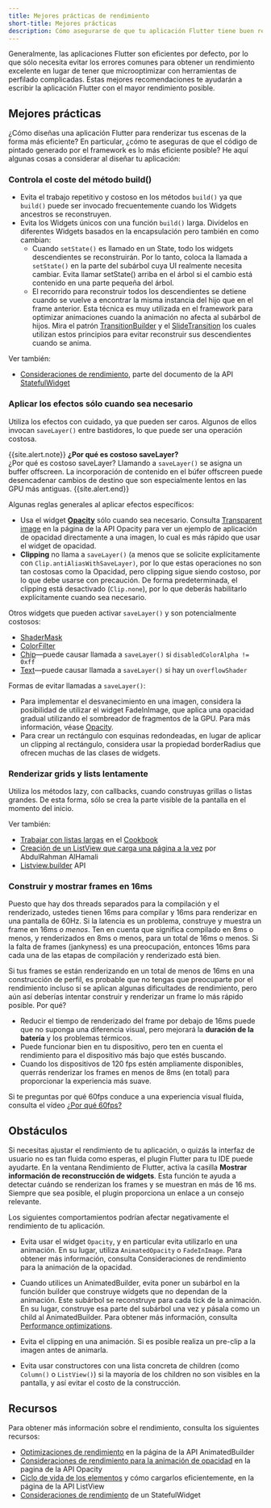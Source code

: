 ```yaml
---
title: Mejores prácticas de rendimiento
short-title: Mejores prácticas
description: Cómo asegurarse de que tu aplicación Flutter tiene buen rendimiento.
---
```


Generalmente, las aplicaciones Flutter son eficientes por defecto, por lo que 
sólo necesita evitar los errores comunes para obtener un rendimiento excelente 
en lugar de tener que microoptimizar con herramientas de perfilado complicadas. 
Estas mejores recomendaciones te ayudarán a escribir la aplicación Flutter con 
el mayor rendimiento posible.

## Mejores prácticas

¿Cómo diseñas una aplicación Flutter para renderizar tus escenas de la forma 
más eficiente? En particular, ¿cómo te aseguras de que el código de pintado 
generado por el framework es lo más eficiente posible? He aquí algunas cosas 
a considerar al diseñar tu aplicación:

### Controla el coste del método build()

* Evita el trabajo repetitivo y costoso en los métodos `build()` ya que `build()` 
  puede ser invocado frecuentemente cuando los Widgets ancestros se reconstruyen.
* Evita los Widgets únicos con una función `build()` larga. 
  Divídelos en diferentes Widgets basados en la encapsulación pero también en como 
  cambian: 
  * Cuando `setState()` es llamado en un State, todo los widgets descendientes se 
    reconstruirán. Por lo tanto, coloca la llamada a `setState()` en la parte del 
    subárbol cuya UI realmente necesita cambiar. Evita llamar setState() arriba 
    en el árbol si el cambio está contenido en una parte pequeña 
    del árbol.
  * El recorrido para reconstruir todos los descendientes se detiene cuando se 
    vuelve a encontrar la misma instancia del hijo que en el frame anterior. Esta 
    técnica es muy utilizada en el framework para optimizar 
    animaciones cuando la animación no afecta al subárbol de hijos. Mira
    el patrón [TransitionBuilder]({{site.api}}/flutter/widgets/TransitionBuilder.html)
    y el [SlideTransition](https://github.com/xster/flutter/blob/9da3df5ba4e4cac46620e153bdf972ebde25bd58/packages/flutter/lib/src/widgets/transitions.dart#L229)
    los cuales utilizan estos principios para evitar reconstruir sus descendientes cuando se anima.

Ver también:

* [Consideraciones de rendimiento]({{site.api}}/flutter/widgets/StatefulWidget-class.html#performance-considerations),
  parte del documento de la API
  [StatefulWidget]({{site.api}}/flutter/widgets/StatefulWidget-class.html)  

### Aplicar los efectos sólo cuando sea necesario

Utiliza los efectos con cuidado, ya que pueden ser caros. Algunos de ellos 
invocan `saveLayer()` entre bastidores, lo que puede ser una operación costosa.

{{site.alert.note}}
**¿Por qué es costoso saveLayer?**<br>
¿Por qué es costoso saveLayer?
Llamando a `saveLayer()` se asigna un buffer offscreen. La incorporación de 
contenido en el búfer offscreen puede desencadenar cambios de destino que son 
especialmente lentos en las GPU más antiguas.
{{site.alert.end}}

Algunas reglas generales al aplicar efectos específicos:

* Usa el widget [**Opacity**]({{site.api}}/flutter/widgets/Opacity-class.html)
  sólo cuando sea necesario. Consulta [Transparent
  image]({{site.api}}/flutter/widgets/Opacity-class.html#transparent-image)
  en la página de la API Opacity para ver un ejemplo de aplicación de opacidad 
  directamente a una imagen, lo cual es más rápido que usar el widget de opacidad.
* **Clipping** no llama a `saveLayer()` (a menos que se solicite explícitamente 
  con `Clip.antiAliasWithSaveLayer)`, por lo que estas operaciones no son tan costosas 
  como la Opacidad, pero clipping sigue siendo costoso, por lo que debe usarse con 
  precaución. De forma predeterminada, el clipping está desactivado (`Clip.none`), 
  por lo que deberás habilitarlo explícitamente cuando sea necesario. 

Otros widgets que pueden activar `saveLayer()` y son potencialmente costosos:

* [ShaderMask]({{site.api}}/flutter/widgets/ShaderMask-class.html)
* [ColorFilter]({{site.api}}/flutter/dart-ui/ColorFilter-class.html)
* [Chip]({{site.api}}/flutter/material/Chip-class.html)&mdash;puede causar llamada 
  a `saveLayer()` si `disabledColorAlpha != 0xff`
* [Text]({{site.api}}/flutter/widgets/Text-class.html)&mdash;puede causar llamada 
  a `saveLayer()` si hay un `overflowShader`

Formas de evitar llamadas a `saveLayer()`:

* Para implementar el desvanecimiento en una imagen, considera la posibilidad de 
  utilizar el widget FadeInImage,
  que aplica una opacidad gradual utilizando el sombreador de fragmentos de la GPU.
  Para más información, véase
  [Opacity]({{site.api}}/flutter/widgets/Opacity-class.html#transparent-image).
* Para crear un rectángulo con esquinas redondeadas, en lugar de aplicar un clipping
  al rectángulo, considera usar la propiedad borderRadius que ofrecen muchas de las clases
  de widgets.

### Renderizar grids y lists lentamente

Utiliza los métodos lazy, con callbacks, cuando construyas grillas o listas grandes.
De esta forma, sólo se crea la parte visible de la pantalla en el momento del inicio.

Ver también:

* [Trabajar con listas largas](/cookbook/lists/long-lists) en el
  [Cookbook](/cookbook)
* [Creación de un ListView que carga una página a la
  vez]({{site.medium}}/saugo360/flutter-creating-a-listview-that-loads-one-page-at-a-time-c5c91b6fabd3)
  por AbdulRahman AlHamali
* [Listview.builder]({{site.api}}/flutter/widgets/ListView/ListView.builder.html) API

###  Construir y mostrar frames en 16ms

Puesto que hay dos threads separados para la compilación y el renderizado, 
ustedes tienen 16ms para compilar y 16ms para renderizar en una pantalla de 60Hz.
Si la latencia es un problema, construye y muestra un frame en 16ms _o menos_.
Ten en cuenta que significa compilado en 8ms o menos, 
y renderizados en 8ms o menos, para un total de 16ms o menos.
Si la falta de frames (jankyness) es una preocupación, entonces 16ms para cada una de las etapas de compilación y renderizado está bien.

Si tus frames se están renderizando en un total de menos de 16ms en una construcción de perfil, es probable que no tengas que preocuparte por el rendimiento incluso si se aplican algunas dificultades de rendimiento, pero aún así deberías intentar construir y renderizar un frame lo más rápido posible. Por qué?

* Reducir el tiempo de renderizado del frame por debajo de 16ms puede que no suponga 
  una diferencia visual, pero mejorará la **duración de la batería** y los problemas 
  térmicos.
* Puede funcionar bien en tu dispositivo, pero ten en cuenta el rendimiento para 
  el dispositivo más bajo que estés buscando.
* Cuando los dispositivos de 120 fps estén ampliamente disponibles, querrás renderizar 
  los frames en menos de 8ms (en total) para proporcionar la experiencia más suave.

Si te preguntas por qué 60fps conduce a una experiencia visual fluida, consulta el vídeo 
[¿Por qué 60fps?](https://www.youtube.com/watch?v=CaMTIgxCSqU)

## Obstáculos

Si necesitas ajustar el rendimiento de tu aplicación, o quizás la interfaz de usuario 
no es tan fluida como esperas, el plugin Flutter para tu IDE puede ayudarte.
En la ventana Rendimiento de Flutter, activa la casilla **Mostrar información de reconstrucción de widgets**. Esta función te ayuda a detectar cuándo se renderizan 
los frames y se muestran en más de 16 ms.
Siempre que sea posible, el plugin proporciona un enlace a un consejo relevante.

Los siguientes comportamientos podrían afectar negativamente el rendimiento de tu aplicación.

* Evita usar el widget `Opacity`, y en particular evita utilizarlo en una animación. 
  En su lugar, utiliza `AnimatedOpacity` o `FadeInImage`. Para obtener más información, consulta Consideraciones de rendimiento para la animación de la opacidad.

* Cuando utilices un AnimatedBuilder, evita poner un subárbol en la función builder 
  que construye widgets que no dependan de la animación. Este subárbol se reconstruye para cada tick de la animación. En su lugar, construye esa parte del subárbol una vez y pásala como un child al AnimatedBuilder. Para obtener más información, consulta [Performance
  optimizations]({{site.api}}//flutter/widgets/AnimatedBuilder-class.html#performance-optimizations).

* Evita el clipping en una animación. Si es posible realiza un pre-clip a la imagen 
  antes de animarla.

* Evita usar constructores con una lista concreta de children (como `Column()` o 
  `ListView()`) si la mayoría de los children no son visibles en la pantalla, y así evitar 
  el costo de la construcción.

## Recursos

Para obtener más información sobre el rendimiento, consulta los siguientes recursos:

* [Optimizaciones de 
  rendimiento]({{site.api}}/flutter/widgets/AnimatedBuilder-class.html#performance-optimizations)
  en la página de la API AnimatedBuilder
* [Consideraciones de rendimiento para la animación 
  de opacidad]({{site.api}}/flutter/widgets/Opacity-class.html#performance-considerations-for-opacity-animation)
  en la pagina de la API Opacity 
* [Ciclo de vida de los 
  elementos]({{site.api}}/flutter/widgets/ListView-class.html#child-elements-lifecycle)
  y cómo cargarlos eficientemente, en la página de la API ListView
* [Consideraciones de 
  rendimiento]({{site.api}}/flutter/widgets/StatefulWidget-class.html#performance-considerations)
  de un StatefulWidget
